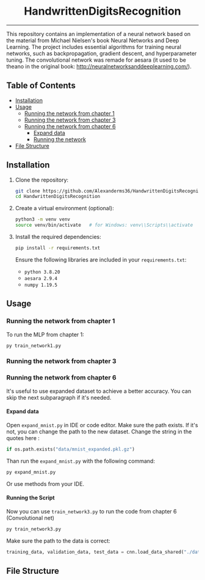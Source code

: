 <h1 align="center">HandwrittenDigitsRecognition</h1>

---

This repository contains an implementation of a neural network based on the material from Michael Nielsen's book Neural Networks and Deep Learning. The project includes essential algorithms for training neural networks, such as backpropagation, gradient descent, and hyperparameter tuning. The convolutional network was remade for aesara (it used to be theano in the original book: http://neuralnetworksanddeeplearning.com/).

## Table of Contents
- [Installation](#installation)
- [Usage](#usage)
  - [Running the network from chapter 1](#running-the-chapter1)
  - [Running the network from chapter 3](#running-the-chapter3)
  - [Running the network from chapter 6](#running-the-chapter6)
    - [Expand data](#expand-data)
    - [Running the network](#running-net)
- [File Structure](#file-structure)

## Installation

1. Clone the repository:
   ```bash
   git clone https://github.com/Alexanderms36/HandwrittenDigitsRecognition.git
   cd HandwrittenDigitsRecognition
   ```

2. Create a virtual environment (optional):
   ```bash
   python3 -m venv venv
   source venv/bin/activate   # for Windows: venv\\Scripts\\activate
   ```

3. Install the required dependencies:
   ```bash
   pip install -r requirements.txt
   ```

   Ensure the following libraries are included in your `requirements.txt`:
   - `python 3.8.20`
   - `aesara 2.9.4`
   - `numpy 1.19.5`

## Usage

### Running the network from chapter 1

To run the MLP from chapter 1:
```py
py train_network1.py
```

### Running the network from chapter 3



### Running the network from chapter 6

It's useful to use expanded dataset to achieve a better accuracy. You can skip the next subparagraph if it's needed.

#### Expand data

Open `expand_mnist.py` in IDE or code editor.
Make sure the path exists. If it's not, you can change the path to the new dataset. Change the string in the quotes here : 
```py
if os.path.exists("data/mnist_expanded.pkl.gz")
```

Than run the `expand_mnist.py` with the following command:
```bash
py expand_mnist.py
```
Or use methods from your IDE.

#### Running the Script

Now you can use `train_network3.py` to run the code from chapter 6 (Convolutional net)
```bash
py train_network3.py
```

Make sure the path to the data is correct:
```py
training_data, validation_data, test_data = cnn.load_data_shared("./data/mnist_expanded.pkl.gz")
```

## File Structure

<!-- - `function.py`: Main Python script that contains the `draw_plots` function
- `test_function.py`: Unit tests to verify the functionality of the methods in `function.py`
- `Notebook.ipynb`: Jupyter notebook for interactive data analysis and visualization
- `plots/`: Directory where generated plots are saved as .png pictures
- `requirements.txt`: List of dependencies required to run the project
- `deviation.json`: JSON data using for drawing plots -->